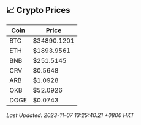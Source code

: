 ## 📈 Crypto Prices

| Coin | Price |
| ---- | ----- |
| BTC | $34890.1201 |
| ETH | $1893.9561 |
| BNB | $251.5145 |
| CRV | $0.5648 |
| ARB | $1.0928 |
| OKB | $52.0926 |
| DOGE | $0.0743 |

_Last Updated: 2023-11-07 13:25:40.21 +0800 HKT_